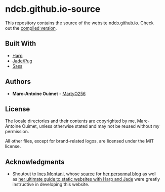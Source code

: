 # ndcb.github.io-source

This repository contains the source of the website [ndcb.github.io](https://ndcb.github.io). Check out the [compiled version](https://github.com/NDCB/ndcb.github.io).

## Built With

* [Harp](http://harpjs.com/)
* [Jade/Pug](https://pugjs.org)
* [Sass](http://sass-lang.com/)

## Authors

* **Marc-Antoine Ouimet** - [MartyO256](https://github.com/MartyO256)

## License

The locale directories and their contents are copyrighted by me, Marc-Antoine Ouimet, unless otherwise stated and may not be reused without my permission.

All other files, except for brand-related logos, are licensed under the MIT license.

## Acknowledgments

* Shoutout to [Ines Montani](https://github.com/ines), whose [source](https://github.com/ines/ines-io) for [her personnal blog](https://ines.io) as well as [her ultimate guide to static websites with Harp and Jade](https://ines.io/blog/the-ultimate-guide-static-websites-harp-jade) were greatly instructive in developing this website. 
